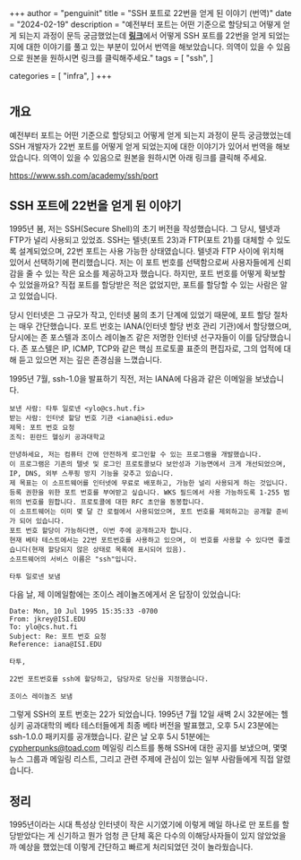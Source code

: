 +++
author = "penguinit"
title = "SSH 포트로 22번을 얻게 된 이야기 (번역)"
date = "2024-02-19"
description = "예전부터 포트는 어떤 기준으로 할당되고 어떻게 얻게 되는지 과정이 문득 궁금했었는데 [**링크**](https://www.ssh.com/academy/ssh/port)에서 어떻게 SSH 포트를 22번을 얻게 되었는지에 대한 이야기를 풀고 있는 부분이 있어서 번역을 해보았습니다. 의역이 있을 수 있음으로 원본을 원하시면 링크를 클릭해주세요."
tags = [
"ssh",
]

categories = [
"infra",
]
+++

# 

## 개요

예전부터 포트는 어떤 기준으로 할당되고 어떻게 얻게 되는지 과정이 문득 궁금했었는데 SSH 개발자가 22번 포트를 어떻게 얻게 되었는지에 대한 이야기가 있어서 번역을 해보았습니다. 의역이 있을 수 있음으로 원본을 원하시면 아래 링크를 클릭해 주세요.

https://www.ssh.com/academy/ssh/port

## SSH 포트에 22번을 얻게 된 이야기

1995년 봄, 저는 SSH(Secure Shell)의 초기 버전을 작성했습니다. 그 당시, 텔넷과 FTP가 널리 사용되고 있었죠. SSH는 텔넷(포트 23)과 FTP(포트 21)를 대체할 수 있도록 설계되었으며, 22번 포트는 사용 가능한 상태였습니다. 텔넷과 FTP 사이에 위치해 있어서 선택하기에 편리했습니다. 저는 이 포트 번호를 선택함으로써 사용자들에게 신뢰감을 줄 수 있는 작은 요소를 제공하고자 했습니다. 하지만, 포트 번호를 어떻게 확보할 수 있었을까요? 직접 포트를 할당받은 적은 없었지만, 포트를 할당할 수 있는 사람은 알고 있었습니다.

당시 인터넷은 그 규모가 작고, 인터넷 붐의 초기 단계에 있었기 때문에, 포트 할당 절차는 매우 간단했습니다. 포트 번호는 IANA(인터넷 할당 번호 관리 기관)에서 할당했으며, 당시에는 존 포스텔과 조이스 레이놀즈 같은 저명한 인터넷 선구자들이 이를 담당했습니다. 존 포스텔은 IP, ICMP, TCP와 같은 핵심 프로토콜 표준의 편집자로, 그의 업적에 대해 듣고 있으면 저는 깊은 존경심을 느꼈습니다.

1995년 7월, ssh-1.0을 발표하기 직전, 저는 IANA에 다음과 같은 이메일을 보냈습니다.

```
보낸 사람: 타투 일로넨 <ylo@cs.hut.fi>
받는 사람: 인터넷 할당 번호 기관 <iana@isi.edu>
제목: 포트 번호 요청
조직: 핀란드 헬싱키 공과대학교

안녕하세요, 저는 컴퓨터 간에 안전하게 로그인할 수 있는 프로그램을 개발했습니다. 
이 프로그램은 기존의 텔넷 및 로그인 프로토콜보다 보안성과 기능면에서 크게 개선되었으며, IP, DNS, 외부 스푸핑 방지 기능을 갖추고 있습니다.
제 목표는 이 소프트웨어를 인터넷에 무료로 배포하고, 가능한 널리 사용되게 하는 것입니다. 
등록 권한을 위한 포트 번호를 부여받고 싶습니다. WKS 필드에서 사용 가능하도록 1-255 범위의 번호를 원합니다. 프로토콜에 대한 RFC 초안을 동봉합니다.
이 소프트웨어는 이미 몇 달 간 로컬에서 사용되었으며, 포트 번호를 제외하고는 공개할 준비가 되어 있습니다.
포트 번호 할당이 가능하다면, 이번 주에 공개하고자 합니다.
현재 베타 테스트에서는 22번 포트번호를 사용하고 있으며, 이 번호를 사용할 수 있다면 좋겠습니다(현재 할당되지 않은 상태로 목록에 표시되어 있음). 
소프트웨어의 서비스 이름은 "ssh"입니다.

타투 일로넨 보냄
```

다음 날, 제 이메일함에는 조이스 레이놀즈에게서 온 답장이 있었습니다:

```
Date: Mon, 10 Jul 1995 15:35:33 -0700
From: jkrey@ISI.EDU
To: ylo@cs.hut.fi
Subject: Re: 포트 번호 요청
Reference: iana@ISI.EDU

타투,

22번 포트번호를 ssh에 할당하고, 담당자로 당신을 지정했습니다.

조이스 레이놀즈 보냄
```

그렇게 SSH의 포트 번호는 22가 되었습니다. 1995년 7월 12일 새벽 2시 32분에는 헬싱키 공과대학의 베타 테스터들에게 최종 베타 버전을 발표했고, 오후 5시 23분에는 ssh-1.0.0 패키지를 공개했습니다. 같은 날 오후 5시 51분에는 cypherpunks@toad.com 메일링 리스트를 통해 SSH에 대한 공지를 보냈으며, 몇몇 뉴스 그룹과 메일링 리스트, 그리고 관련 주제에 관심이 있는 일부 사람들에게 직접 알렸습니다.

## 정리

1995년이라는 시대 특성상 인터넷이 작은 시기였기에 이렇게 메일 하나로 만 포트를 할당받았다는 게 신기하고 뭔가 엄청 큰 단체 혹은 다수의 이해당사자들이 있지 않았었을까 예상을 했었는데 이렇게 간단하고 빠르게 처리되었던 것이 놀라웠습니다.